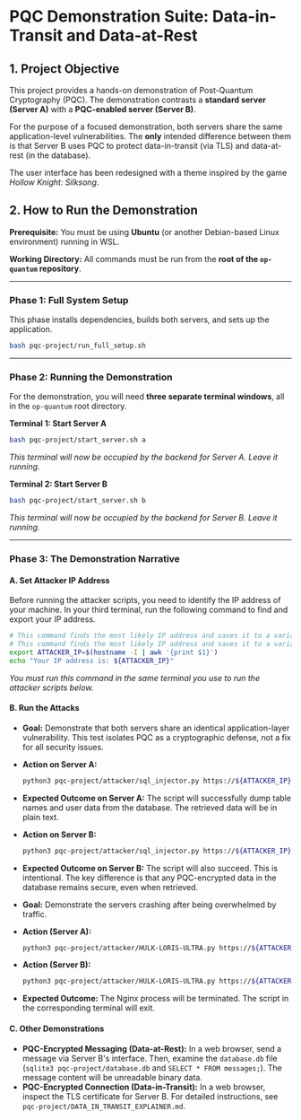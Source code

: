 # PQC Demonstration Suite: Data-in-Transit and Data-at-Rest

## 1. Project Objective

This project provides a hands-on demonstration of Post-Quantum Cryptography (PQC). The demonstration contrasts a **standard server (Server A)** with a **PQC-enabled server (Server B)**.

For the purpose of a focused demonstration, both servers share the same application-level vulnerabilities. The **only** intended difference between them is that Server B uses PQC to protect data-in-transit (via TLS) and data-at-rest (in the database).

The user interface has been redesigned with a theme inspired by the game *Hollow Knight: Silksong*.

## 2. How to Run the Demonstration

**Prerequisite:** You must be using **Ubuntu** (or another Debian-based Linux environment) running in WSL.

**Working Directory:** All commands must be run from the **root of the `op-quantum` repository**.

---

### Phase 1: Full System Setup

This phase installs dependencies, builds both servers, and sets up the application.
```bash
bash pqc-project/run_full_setup.sh
```

---

### Phase 2: Running the Demonstration

For the demonstration, you will need **three separate terminal windows**, all in the `op-quantum` root directory.

**Terminal 1: Start Server A**
```bash
bash pqc-project/start_server.sh a
```
*This terminal will now be occupied by the backend for Server A. Leave it running.*

**Terminal 2: Start Server B**
```bash
bash pqc-project/start_server.sh b
```
*This terminal will now be occupied by the backend for Server B. Leave it running.*

---

### Phase 3: The Demonstration Narrative

#### A. Set Attacker IP Address

Before running the attacker scripts, you need to identify the IP address of your machine. In your third terminal, run the following command to find and export your IP address.

```bash
# This command finds the most likely IP address and saves it to a variable
# This command finds the most likely IP address and saves it to a variable
export ATTACKER_IP=$(hostname -I | awk '{print $1}')
echo "Your IP address is: ${ATTACKER_IP}"
```
*You must run this command in the same terminal you use to run the attacker scripts below.*

#### B. Run the Attacks

*   **Goal:** Demonstrate that both servers share an identical application-layer vulnerability. This test isolates PQC as a cryptographic defense, not a fix for all security issues.
*   **Action on Server A:**
    ```bash
    python3 pqc-project/attacker/sql_injector.py https://${ATTACKER_IP}:8443
    ```
*   **Expected Outcome on Server A:** The script will successfully dump table names and user data from the database. The retrieved data will be in plain text.
*   **Action on Server B:**
    ```bash
    python3 pqc-project/attacker/sql_injector.py https://${ATTACKER_IP}:9443
    ```
*   **Expected Outcome on Server B:** The script will also succeed. This is intentional. The key difference is that any PQC-encrypted data in the database remains secure, even when retrieved.

*   **Goal:** Demonstrate the servers crashing after being overwhelmed by traffic.
*   **Action (Server A):**
    ```bash
    python3 pqc-project/attacker/HULK-LORIS-ULTRA.py https://${ATTACKER_IP}:8443/ -w 5000 -d 120
    ```
*   **Action (Server B):**
    ```bash
    python3 pqc-project/attacker/HULK-LORIS-ULTRA.py https://${ATTACKER_IP}:9443/ -w 5000 -d 120
    ```
*   **Expected Outcome:** The Nginx process will be terminated. The script in the corresponding terminal will exit.

#### C. Other Demonstrations

*   **PQC-Encrypted Messaging (Data-at-Rest):** In a web browser, send a message via Server B's interface. Then, examine the `database.db` file (`sqlite3 pqc-project/database.db` and `SELECT * FROM messages;`). The message content will be unreadable binary data.
*   **PQC-Encrypted Connection (Data-in-Transit):** In a web browser, inspect the TLS certificate for Server B. For detailed instructions, see `pqc-project/DATA_IN_TRANSIT_EXPLAINER.md`.
